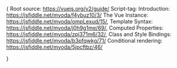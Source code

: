 {
Root source: https://vuejs.org/v2/guide/
Script-tag: <script src="https://unpkg.com/vue"></script>
Introduction: https://jsfiddle.net/myoda/f4ybuz10/3/
The Vue Instance: https://jsfiddle.net/myoda/ompLexud/15/,
Template Syntax: https://jsfiddle.net/myoda/j0h9g1me/69/,
Computed Properties: https://jsfiddle.net/myoda/zpj371m6/32/,
Class and Style Bindings: https://jsfiddle.net/myoda/b3pfqwkg/71/
Conditional rendering: https://jsfiddle.net/myoda/5jpcftbz/46/

}
